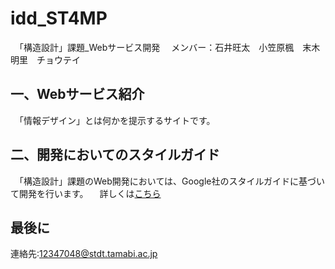 # idd_ST4MP

　「構造設計」課題_Webサービス開発
　メンバー：石井旺太　小笠原楓　末木明里　チョウテイ

## 一、Webサービス紹介

　「情報デザイン」とは何かを提示するサイトです。


## 二、開発においてのスタイルガイド

　「構造設計」課題のWeb開発においては、Google社のスタイルガイドに基づいて開発を行います。
　詳しくは[こちら](docs/guidelines/rule-style-guide.md)



## 最後に
連絡先:12347048@stdt.tamabi.ac.jp